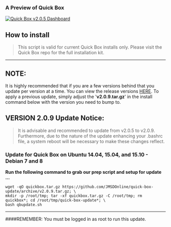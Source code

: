 ### A Preview of Quick Box
[![Quick Box v2.0.5 Dashboard](https://raw.githubusercontent.com/JMSDOnline/quick-box-assets/master/assets/quickbox-dasboard-youtube-preview.png)](http://www.youtube.com/watch?v=F1344A6YPks)

## How to install
> This script is valid for current Quick Box installs only. Please visit the Quick Box repo for the full installation kit.

---

## NOTE:
It is highly recommended that if you are a few versions behind that you update per version at a time. You can view the release versions [HERE](https://raw.githubusercontent.com/JMSDOnline/quick-box-update/master/releases). To apply a previous update, simply adjust the '**v2.0.9.tar.gz**' in the install command below with the version you need to bump to.


## VERSION 2.0.9 Update Notice:
> It is advisable and recommended to update from v2.0.5 to v2.0.9. Furthermore, due to the nature of the update enhancing your .bashrc file, a system reboot will be necessary to make these changes reflect.

### Update for Quick Box on Ubuntu 14.04, 15.04, and 15.10 - Debian 7 and 8

**Run the following command to grab our prep script and setup for update ...**
```
wget -qO quickbox.tar.gz https://github.com/JMSDOnline/quick-box-update/archive/v2.0.9.tar.gz; \
mkdir -p /root/tmp; tar -xf quickbox.tar.gz -C /root/tmp; rm quickbox*; cd /root/tmp/quick-box-update*; \
bash qbupdate.sh

```

---

####REMEMBER: You must be logged in as root to run this update.
